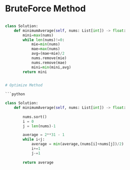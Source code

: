 # BruteForce Method

```python

class Solution:
    def minimumAverage(self, nums: List[int]) -> float:
        mini=max(nums)
        while len(nums)!=0:
            mie=min(nums)
            mae=max(nums)
            avg=(mae+mie)/2
            nums.remove(mie)
            nums.remove(mae)
            mini=min(mini,avg)
        return mini
        

# Optimize Method

```python

class Solution:
    def minimumAverage(self, nums: List[int]) -> float:
        
        nums.sort()
        i = 0
        j = len(nums)-1

        average = 2**31 - 1
        while i<j:
            average = min(average,(nums[i]+nums[j])/2)
            i+=1
            j-=1
        
        return average